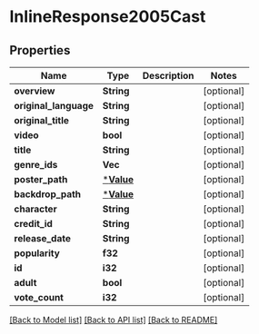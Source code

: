 # InlineResponse2005Cast

## Properties

Name | Type | Description | Notes
------------ | ------------- | ------------- | -------------
**overview** | **String** |  | [optional] 
**original_language** | **String** |  | [optional] 
**original_title** | **String** |  | [optional] 
**video** | **bool** |  | [optional] 
**title** | **String** |  | [optional] 
**genre_ids** | **Vec<i32>** |  | [optional] 
**poster_path** | [***Value**](.md) |  | [optional] 
**backdrop_path** | [***Value**](.md) |  | [optional] 
**character** | **String** |  | [optional] 
**credit_id** | **String** |  | [optional] 
**release_date** | **String** |  | [optional] 
**popularity** | **f32** |  | [optional] 
**id** | **i32** |  | [optional] 
**adult** | **bool** |  | [optional] 
**vote_count** | **i32** |  | [optional] 

[[Back to Model list]](../README.md#documentation-for-models) [[Back to API list]](../README.md#documentation-for-api-endpoints) [[Back to README]](../README.md)


